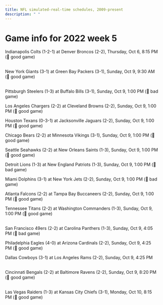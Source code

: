 ```yaml
---
title: NFL simulated-real-time schedules, 2009-present
description: " "
---
```


# Game info for 2022 week 5

Indianapolis Colts (1-2-1) at Denver Broncos (2-2), Thursday, Oct 6, 8:15 PM (:football: good game)

<br/>New York Giants (3-1) at Green Bay Packers (3-1), Sunday, Oct 9, 9:30 AM (:football: good game)

<br/>Pittsburgh Steelers (1-3) at Buffalo Bills (3-1), Sunday, Oct 9, 1:00 PM (:red_circle: bad game)

Los Angeles Chargers (2-2) at Cleveland Browns (2-2), Sunday, Oct 9, 1:00 PM (:football: good game)

Houston Texans (0-3-1) at Jacksonville Jaguars (2-2), Sunday, Oct 9, 1:00 PM (:football: good game)

Chicago Bears (2-2) at Minnesota Vikings (3-1), Sunday, Oct 9, 1:00 PM (:football: good game)

Seattle Seahawks (2-2) at New Orleans Saints (1-3), Sunday, Oct 9, 1:00 PM (:football: good game)

Detroit Lions (1-3) at New England Patriots (1-3), Sunday, Oct 9, 1:00 PM (:red_circle: bad game)

Miami Dolphins (3-1) at New York Jets (2-2), Sunday, Oct 9, 1:00 PM (:red_circle: bad game)

Atlanta Falcons (2-2) at Tampa Bay Buccaneers (2-2), Sunday, Oct 9, 1:00 PM (:football: good game)

Tennessee Titans (2-2) at Washington Commanders (1-3), Sunday, Oct 9, 1:00 PM (:football: good game)

<br/>San Francisco 49ers (2-2) at Carolina Panthers (1-3), Sunday, Oct 9, 4:05 PM (:red_circle: bad game)

Philadelphia Eagles (4-0) at Arizona Cardinals (2-2), Sunday, Oct 9, 4:25 PM (:football: good game)

Dallas Cowboys (3-1) at Los Angeles Rams (2-2), Sunday, Oct 9, 4:25 PM

<br/>Cincinnati Bengals (2-2) at Baltimore Ravens (2-2), Sunday, Oct 9, 8:20 PM (:football: good game)

<br/>Las Vegas Raiders (1-3) at Kansas City Chiefs (3-1), Monday, Oct 10, 8:15 PM (:football: good game)

